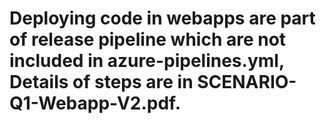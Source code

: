 ﻿# Deploying code in webapps are part of release pipeline which are not included in azure-pipelines.yml, Details of steps are in SCENARIO-Q1-Webapp-V2.pdf. 
 
 
